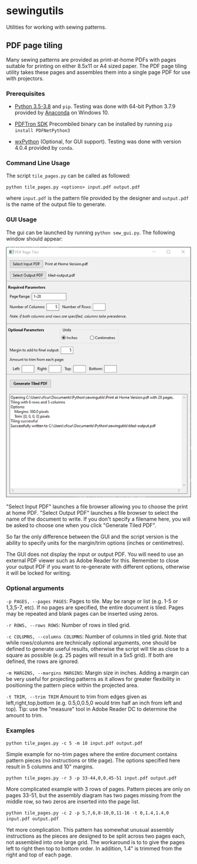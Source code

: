 # sewingutils
Utilities for working with sewing patterns.

## PDF page tiling
Many sewing patterns are provided as print-at-home PDFs with pages suitable for printing on either 8.5x11 or A4 sized paper. The PDF page tiling utility takes these pages and assembles them into a single page PDF for use with projectors.

### Prerequisites
* [Python 3.5-3.8](https://www.python.org/downloads/) and `pip`. Testing was done with 64-bit Python 3.7.9 provided by [Anaconda](https://www.anaconda.com/) on Windows 10.

* [PDFTron SDK](https://www.pdftron.com/documentation/python/get-started/python3) Precombiled binary can be installed by running `pip install PDFNetPython3`

* [wxPython](https://www.wxpython.org/) (Optional, for GUI support). Testing was done with version 4.0.4 provided by `conda`.

### Command Line Usage
The script `tile_pages.py` can be called as followed:

    python tile_pages.py <options> input.pdf output.pdf

where `input.pdf` is the pattern file provided by the designer and `output.pdf` is the name of the output file to generate.

### GUI Usage
The gui can be launched by running `python sew_gui.py`. The following window should appear:

<a href="url"><img src="sew_gui_screenshot.png" width="600" ></a>

"Select Input PDF" launches a file browser allowing you to choose the print at home PDF. "Select Output PDF" launches a file browser to select the name of the document to write. If you don't specify a filename here, you will be asked to choose one when you click "Generate Tiled PDF".

So far the only difference between the GUI and the script version is the ability to specify units for the margin/trim options (inches or centimetres).

The GUI does not display the input or output PDF. You will need to use an external PDF viewer such as Adobe Reader for this. Remember to close your output PDF if you want to re-generate with different options, otherwise it will be locked for writing.

### Optional arguments
`-p PAGES, --pages PAGES`: Pages to tile. May be range or list (e.g. 1-5 or 1,3,5-7, etc). If no pages are specified, the entire document is tiled. Pages may be repeated and blank pages can be inserted using zeros.

`-r ROWS, --rows ROWS`:  Number of rows in tiled grid.

`-c COLUMNS, --columns COLUMNS`: Number of columns in tiled grid. Note that while rows/columns are technically optional arguments, one should be defined to generate useful results, otherwise the script will tile as close to a square as possible (e.g. 25 pages will result in a 5x5 grid). If both are defined, the rows are ignored.

`-m MARGINS, --margins MARGINS`: Margin size in inches. Adding a margin can be very useful for projecting patterns as it allows for greater flexibility in positioning the pattern piece within the projected area.

`-t TRIM, --trim TRIM`  Amount to trim from edges given as left,right,top,bottom (e.g. 0.5,0,0.5,0 would trim half an inch from left and top). Tip: use the "measure" tool in Adobe Reader DC to determine the amount to trim.

### Examples
    python tile_pages.py -c 5 -m 10 input.pdf output.pdf 
Simple example for no-trim pages where the entire document contains pattern pieces (no instructions or title page). The options specified here result in 5 columns and 10" margins.

    python tile_pages.py -r 3 -p 33-44,0,0,45-51 input.pdf output.pdf
More complicated example with 3 rows of pages. Pattern pieces are only on pages 33-51, but the assembly diagram has two pages missing from the middle row, so two zeros are inserted into the page list.

    python tile_pages.py -c 2 -p 5,7,6,8-10,0,11-16 -t 0,1.4,1.4,0 input.pdf output.pdf
Yet more complication. This pattern has somewhat unusual assembly instructions as the pieces are designed to be split across two pages each, not assembled into one large grid. The workaround is to to give the pages left to right then top to bottom order. In addition, 1.4" is trimmed from the right and top of each page.
